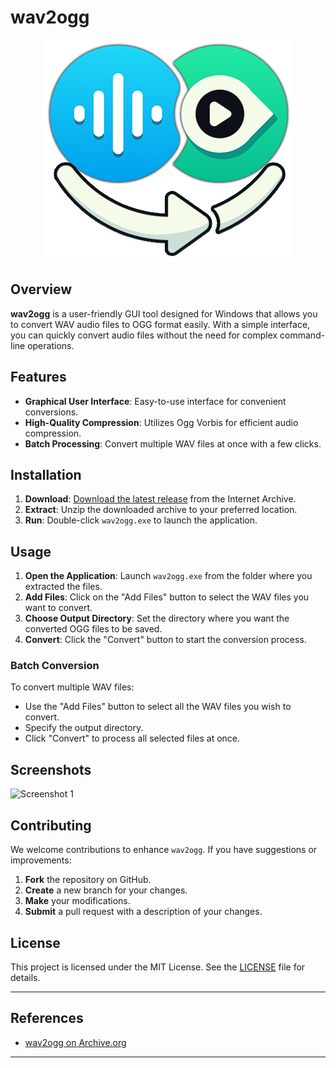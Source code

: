# wav2ogg

<p align="center">
<img src="images/logo_b.png" alt="Logo" style="max-width: 400px;"/>
</p>

## Overview

**wav2ogg** is a user-friendly GUI tool designed for Windows that allows you to convert WAV audio files to OGG format easily. With a simple interface, you can quickly convert audio files without the need for complex command-line operations.

## Features

- **Graphical User Interface**: Easy-to-use interface for convenient conversions.
- **High-Quality Compression**: Utilizes Ogg Vorbis for efficient audio compression.
- **Batch Processing**: Convert multiple WAV files at once with a few clicks.

## Installation

1. **Download**: [Download the latest release](https://archive.org/details/wav-2-ogg-converter) from the Internet Archive.
2. **Extract**: Unzip the downloaded archive to your preferred location.
3. **Run**: Double-click `wav2ogg.exe` to launch the application.

## Usage

1. **Open the Application**: Launch `wav2ogg.exe` from the folder where you extracted the files.
2. **Add Files**: Click on the "Add Files" button to select the WAV files you want to convert.
3. **Choose Output Directory**: Set the directory where you want the converted OGG files to be saved.
4. **Convert**: Click the "Convert" button to start the conversion process.

### Batch Conversion

To convert multiple WAV files:
- Use the "Add Files" button to select all the WAV files you wish to convert.
- Specify the output directory.
- Click "Convert" to process all selected files at once.

## Screenshots

<img src="https://ia801806.us.archive.org/33/items/wav-2-ogg-converter/image_2024-08-18_124048116.png" alt="Screenshot 1" style="max-width: 400px;"/>

## Contributing

We welcome contributions to enhance `wav2ogg`. If you have suggestions or improvements:

1. **Fork** the repository on GitHub.
2. **Create** a new branch for your changes.
3. **Make** your modifications.
4. **Submit** a pull request with a description of your changes.

## License

This project is licensed under the MIT License. See the [LICENSE](LICENSE) file for details.

---

## References

- [wav2ogg on Archive.org](https://archive.org/details/wav-2-ogg-converter)

---
